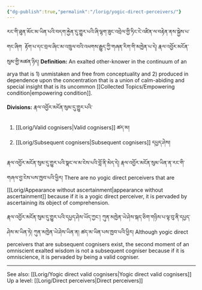 ```yaml
---
{"dg-publish":true,"permalink":"/lorig/yogic-direct-perceivers/"}
---
```


རང་གི་ཐུན་མོང་མ་ཡིན་པའི་བདག་རྐྱེན་དུ་གྱུར་པའི་ཞི་ལྷག་ཟུང་འབྲེལ་གྱི་ཏིང་ངེ་འཛིན་ལ་བརྟེན་ནས་སྐྱེས་པ་གང་ཞིག 
རྟོག་པ་དང་བྲལ་ཞིང་མ་འཁྲུལ་བའི་འཕགས་རྒྱུད་ཀྱི་གཞན་རིག་གི་མཁྱེན་པ་དེ། རྣལ་འབྱོར་མངོན་སུམ་གྱི་མཚན་ཉིད།
**Definition:** An exalted other-knower in the continuum of an arya that is 1) unmistaken and free from conceptuality and 2) produced in dependence upon the concentration that is a union of calm-abiding and special insight that is its uncommon [[Collected Topics/Empowering condition\|empowering condition]].

**Divisions:** རྣལ་འབྱོར་མངོན་སུམ་དུ་གྱུར་པའི་
1. [[Lorig/Valid cognisers\|Valid cognisers]] ཚད་མ།
2. [[Lorig/Subsequent cognisers\|Subsequent cognisers]] དཔྱད་ཤེས།

རྣལ་འབྱོར་མངོན་སུམ་དུ་གྱུར་པའི་སྣང་ལ་མ་ངེས་པའི་བློ་ནི་མེད་དེ། རྣལ་འབྱོར་མངོན་སུམ་ཡིན་ན་རང་གི་གཞལ་བྱ་ངེས་པས་ཁྱབ་པའི་ཕྱིར།
There are no yogic direct perceivers that are [[Lorig/Appearance without ascertainment\|appearance without ascertainment]] because if it is a yogic direct perceiver, it is pervaded by ascertaining its object of comprehension.

རྣལ་འབྱོར་མངོན་སུམ་དུ་གྱུར་པའི་དཔྱད་ཤེས་ཡོད་ཀྱང་། ཀུན་མཁྱེན་ཡེ་ཤེས་སྐད་ཅིག་གཉིས་པ་ལྟ་བུ་ནི་དཔྱད་ཤེས་མ་ཡིན་ཏེ།
ཀུན་མཁྱེན་ཡེ་ཤེས་ཡིན་ན། ཚད་མ་ཡིན་པས་ཁྱབ་པའི་ཕྱིར།
Although yogic direct perceivers that are subsequent cognisers exist, the second moment of an omniscient exalted wisdom is not a subsequent cogniser because if it is omniscience, it is pervaded by being a valid cogniser.

---
See also: [[Lorig/Yogic direct valid cognisers\|Yogic direct valid cognisers]]
Up a level: [[Lorig/Direct perceivers\|Direct perceivers]]

